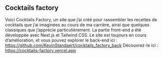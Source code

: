 
## Cocktails factory

Voici Cocktails Factory, un site que j’ai créé pour rassembler les recettes de cocktails que j’ai imaginées au cours de ma carrière, ainsi que quelques classiques que j’apprécie particulièrement. 
La partie front-end a été développée avec Next.js et Tailwind CSS. Le site est toujours en cours d’amélioration,
et vous pouvez explorer le back-end ici : https://github.com/KevinStandaert/cocktails_factory_back
Découvrez-le ici : https://cocktails-factory.vercel.app
